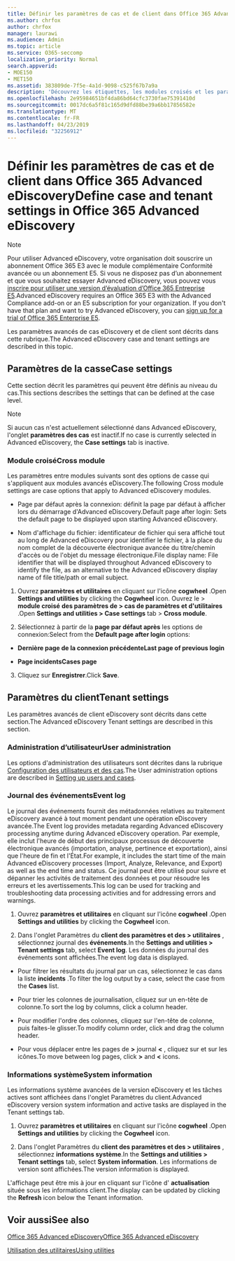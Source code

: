 ```yaml
---
title: Définir les paramètres de cas et de client dans Office 365 Advanced eDiscovery
ms.author: chrfox
author: chrfox
manager: laurawi
ms.audience: Admin
ms.topic: article
ms.service: O365-seccomp
localization_priority: Normal
search.appverid:
- MOE150
- MET150
ms.assetid: 383809de-7f5e-4a1d-9098-c525f67b7a9a
description: 'Découvrez les étiquettes, les modules croisés et les paramètres de locataire que vous pouvez définir au niveau du cas dans Office 365 Advanced eDiscovery.  '
ms.openlocfilehash: 2e95984651bf4da86bd64cfc3730fae75391410d
ms.sourcegitcommit: 0017dc6a5f81c165d9dfd88be39a6bb17856582e
ms.translationtype: MT
ms.contentlocale: fr-FR
ms.lasthandoff: 04/23/2019
ms.locfileid: "32256912"
---
```

# <a name="define-case-and-tenant-settings-in-office-365-advanced-ediscovery"></a><span data-ttu-id="0b88f-103">Définir les paramètres de cas et de client dans Office 365 Advanced eDiscovery</span><span class="sxs-lookup"><span data-stu-id="0b88f-103">Define case and tenant settings in Office 365 Advanced eDiscovery</span></span>

> [!NOTE]
> <span data-ttu-id="0b88f-p101">Pour utiliser Advanced eDiscovery, votre organisation doit souscrire un abonnement Office 365 E3 avec le module complémentaire Conformité avancée ou un abonnement E5. Si vous ne disposez pas d’un abonnement et que vous souhaitez essayer Advanced eDiscovery, vous pouvez vous [inscrire pour utiliser une version d’évaluation d’Office 365 Entreprise E5](https://go.microsoft.com/fwlink/p/?LinkID=698279).</span><span class="sxs-lookup"><span data-stu-id="0b88f-p101">Advanced eDiscovery requires an Office 365 E3 with the Advanced Compliance add-on or an E5 subscription for your organization. If you don't have that plan and want to try Advanced eDiscovery, you can [sign up for a trial of Office 365 Enterprise E5](https://go.microsoft.com/fwlink/p/?LinkID=698279).</span></span> 
  
<span data-ttu-id="0b88f-106">Les paramètres avancés de cas eDiscovery et de client sont décrits dans cette rubrique.</span><span class="sxs-lookup"><span data-stu-id="0b88f-106">The Advanced eDiscovery case and tenant settings are described in this topic.</span></span>
  
## <a name="case-settings"></a><span data-ttu-id="0b88f-107">Paramètres de la casse</span><span class="sxs-lookup"><span data-stu-id="0b88f-107">Case settings</span></span>

<span data-ttu-id="0b88f-108">Cette section décrit les paramètres qui peuvent être définis au niveau du cas.</span><span class="sxs-lookup"><span data-stu-id="0b88f-108">This sections describes the settings that can be defined at the case level.</span></span>
  
> [!NOTE]
> <span data-ttu-id="0b88f-109">Si aucun cas n'est actuellement sélectionné dans Advanced eDiscovery, l'onglet **paramètres des cas** est inactif.</span><span class="sxs-lookup"><span data-stu-id="0b88f-109">If no case is currently selected in Advanced eDiscovery, the **Case settings** tab is inactive.</span></span> 
  
### <a name="cross-module"></a><span data-ttu-id="0b88f-110">Module croisé</span><span class="sxs-lookup"><span data-stu-id="0b88f-110">Cross module</span></span>

<span data-ttu-id="0b88f-111">Les paramètres entre modules suivants sont des options de casse qui s'appliquent aux modules avancés eDiscovery.</span><span class="sxs-lookup"><span data-stu-id="0b88f-111">The following Cross module settings are case options that apply to Advanced eDiscovery modules.</span></span>
  
- <span data-ttu-id="0b88f-112">Page par défaut après la connexion: définit la page par défaut à afficher lors du démarrage d'Advanced eDiscovery.</span><span class="sxs-lookup"><span data-stu-id="0b88f-112">Default page after login: Sets the default page to be displayed upon starting Advanced eDiscovery.</span></span>
    
- <span data-ttu-id="0b88f-113">Nom d'affichage du fichier: identificateur de fichier qui sera affiché tout au long de Advanced eDiscovery pour identifier le fichier, à la place du nom complet de la découverte électronique avancée du titre/chemin d'accès ou de l'objet du message électronique.</span><span class="sxs-lookup"><span data-stu-id="0b88f-113">File display name: File identifier that will be displayed throughout Advanced eDiscovery to identify the file, as an alternative to the Advanced eDiscovery display name of file title/path or email subject.</span></span>
    
1. <span data-ttu-id="0b88f-114">Ouvrez **paramètres et utilitaires** en cliquant sur l'icône **cogwheel** .</span><span class="sxs-lookup"><span data-stu-id="0b88f-114">Open **Settings and utilities** by clicking the **Cogwheel** icon.</span></span> <span data-ttu-id="0b88f-115">Ouvrez le \> **module croisé** **des paramètres de \> cas de paramètres et d'utilitaires** .</span><span class="sxs-lookup"><span data-stu-id="0b88f-115">Open **Settings and utilities \> Case settings** tab \> **Cross module**.</span></span> 
    
2. <span data-ttu-id="0b88f-116">Sélectionnez à partir de la **page par défaut après** les options de connexion:</span><span class="sxs-lookup"><span data-stu-id="0b88f-116">Select from the **Default page after login** options:</span></span> 
    
  - <span data-ttu-id="0b88f-117">**Dernière page de la connexion précédente**</span><span class="sxs-lookup"><span data-stu-id="0b88f-117">**Last page of previous login**</span></span>
    
  - <span data-ttu-id="0b88f-118">**Page incidents**</span><span class="sxs-lookup"><span data-stu-id="0b88f-118">**Cases page**</span></span>
    
3. <span data-ttu-id="0b88f-119">Cliquez sur **Enregistrer**.</span><span class="sxs-lookup"><span data-stu-id="0b88f-119">Click **Save**.</span></span>
    
## <a name="tenant-settings"></a><span data-ttu-id="0b88f-120">Paramètres du client</span><span class="sxs-lookup"><span data-stu-id="0b88f-120">Tenant settings</span></span>

<span data-ttu-id="0b88f-121">Les paramètres avancés de client eDiscovery sont décrits dans cette section.</span><span class="sxs-lookup"><span data-stu-id="0b88f-121">The Advanced eDiscovery Tenant settings are described in this section.</span></span>
  
### <a name="user-administration"></a><span data-ttu-id="0b88f-122">Administration d’utilisateur</span><span class="sxs-lookup"><span data-stu-id="0b88f-122">User administration</span></span>

<span data-ttu-id="0b88f-123">Les options d'administration des utilisateurs sont décrites dans la rubrique [Configuration des utilisateurs et des cas](set-up-users-and-cases-in-advanced-ediscovery.md).</span><span class="sxs-lookup"><span data-stu-id="0b88f-123">The User administration options are described in [Setting up users and cases](set-up-users-and-cases-in-advanced-ediscovery.md).</span></span>
  
### <a name="event-log"></a><span data-ttu-id="0b88f-124">Journal des événements</span><span class="sxs-lookup"><span data-stu-id="0b88f-124">Event log</span></span>

<span data-ttu-id="0b88f-125">Le journal des événements fournit des métadonnées relatives au traitement eDiscovery avancé à tout moment pendant une opération eDiscovery avancée.</span><span class="sxs-lookup"><span data-stu-id="0b88f-125">The Event log provides metadata regarding Advanced eDiscovery processing anytime during Advanced eDiscovery operation.</span></span> <span data-ttu-id="0b88f-126">Par exemple, elle inclut l'heure de début des principaux processus de découverte électronique avancés (importation, analyse, pertinence et exportation), ainsi que l'heure de fin et l'État.</span><span class="sxs-lookup"><span data-stu-id="0b88f-126">For example, it includes the start time of the main Advanced eDiscovery processes (Import, Analyze, Relevance, and Export) as well as the end time and status.</span></span> <span data-ttu-id="0b88f-127">Ce journal peut être utilisé pour suivre et dépanner les activités de traitement des données et pour résoudre les erreurs et les avertissements.</span><span class="sxs-lookup"><span data-stu-id="0b88f-127">This log can be used for tracking and troubleshooting data processing activities and for addressing errors and warnings.</span></span>
  
1. <span data-ttu-id="0b88f-128">Ouvrez **paramètres et utilitaires** en cliquant sur l'icône **cogwheel** .</span><span class="sxs-lookup"><span data-stu-id="0b88f-128">Open **Settings and utilities** by clicking the **Cogwheel** icon.</span></span> 
    
2. <span data-ttu-id="0b88f-129">Dans l'onglet Paramètres du **client des paramètres et des \> utilitaires** , sélectionnez journal des **événements**.</span><span class="sxs-lookup"><span data-stu-id="0b88f-129">In the **Settings and utilities \> Tenant settings** tab, select **Event log**.</span></span> <span data-ttu-id="0b88f-130">Les données du journal des événements sont affichées.</span><span class="sxs-lookup"><span data-stu-id="0b88f-130">The event log data is displayed.</span></span>
    
  - <span data-ttu-id="0b88f-131">Pour filtrer les résultats du journal par un cas, sélectionnez le cas dans la liste **incidents** .</span><span class="sxs-lookup"><span data-stu-id="0b88f-131">To filter the log output by a case, select the case from the **Cases** list.</span></span> 
    
  - <span data-ttu-id="0b88f-132">Pour trier les colonnes de journalisation, cliquez sur un en-tête de colonne.</span><span class="sxs-lookup"><span data-stu-id="0b88f-132">To sort the log by columns, click a column header.</span></span> 
    
  - <span data-ttu-id="0b88f-133">Pour modifier l'ordre des colonnes, cliquez sur l'en-tête de colonne, puis faites-le glisser.</span><span class="sxs-lookup"><span data-stu-id="0b88f-133">To modify column order, click and drag the column header.</span></span>
    
  - <span data-ttu-id="0b88f-134">Pour vous déplacer entre les pages de **\>** journal **\<** , cliquez sur et sur les icônes.</span><span class="sxs-lookup"><span data-stu-id="0b88f-134">To move between log pages, click **\>** and **\<** icons.</span></span> 
    
### <a name="system-information"></a><span data-ttu-id="0b88f-135">Informations système</span><span class="sxs-lookup"><span data-stu-id="0b88f-135">System information</span></span>

<span data-ttu-id="0b88f-136">Les informations système avancées de la version eDiscovery et les tâches actives sont affichées dans l'onglet Paramètres du client.</span><span class="sxs-lookup"><span data-stu-id="0b88f-136">Advanced eDiscovery version system information and active tasks are displayed in the Tenant settings tab.</span></span>
  
1. <span data-ttu-id="0b88f-137">Ouvrez **paramètres et utilitaires** en cliquant sur l'icône **cogwheel** .</span><span class="sxs-lookup"><span data-stu-id="0b88f-137">Open **Settings and utilities** by clicking the **Cogwheel** icon.</span></span> 
    
2. <span data-ttu-id="0b88f-138">Dans l'onglet Paramètres du **client des paramètres et des \> utilitaires** , sélectionnez **informations système**.</span><span class="sxs-lookup"><span data-stu-id="0b88f-138">In the **Settings and utilities \> Tenant settings** tab, select **System information**.</span></span> <span data-ttu-id="0b88f-139">Les informations de version sont affichées.</span><span class="sxs-lookup"><span data-stu-id="0b88f-139">The version information is displayed.</span></span>
    
<span data-ttu-id="0b88f-140">L'affichage peut être mis à jour en cliquant sur l'icône d' **actualisation** située sous les informations client.</span><span class="sxs-lookup"><span data-stu-id="0b88f-140">The display can be updated by clicking the **Refresh** icon below the Tenant information.</span></span> 
  
## <a name="see-also"></a><span data-ttu-id="0b88f-141">Voir aussi</span><span class="sxs-lookup"><span data-stu-id="0b88f-141">See also</span></span>

[<span data-ttu-id="0b88f-142">Office 365 Advanced eDiscovery</span><span class="sxs-lookup"><span data-stu-id="0b88f-142">Office 365 Advanced eDiscovery</span></span>](office-365-advanced-ediscovery.md)
  
[<span data-ttu-id="0b88f-143">Utilisation des utilitaires</span><span class="sxs-lookup"><span data-stu-id="0b88f-143">Using utilities</span></span>](use-advanced-ediscovery-utilities.md)

